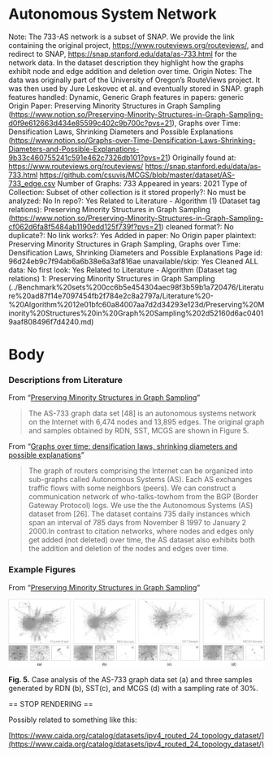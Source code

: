 # Autonomous System Network

Note: The 733-AS network is a subset of SNAP. We provide the link containing the original project, https://www.routeviews.org/routeviews/, and redirect to SNAP, https://snap.stanford.edu/data/as-733.html for the network data. In the dataset description they highlight how the graphs exhibit node and edge addition and deletion over time. 
Origin Notes: The data was originally part of the University of Oregon’s RouteViews project. It was then used by Jure Leskovec et al. and eventually stored in SNAP.
graph features handled: Dynamic, Generic
Graph features in papers: generic
Origin Paper: Preserving Minority Structures in Graph Sampling (https://www.notion.so/Preserving-Minority-Structures-in-Graph-Sampling-d0f9e612663d434e85599c402c9b700c?pvs=21), Graphs over Time: Densification Laws, Shrinking Diameters and Possible Explanations (https://www.notion.so/Graphs-over-Time-Densification-Laws-Shrinking-Diameters-and-Possible-Explanations-9b33c460755241c591e462c7326db101?pvs=21)
Originally found at: https://www.routeviews.org/routeviews/
https://snap.stanford.edu/data/as-733.html
https://github.com/csuvis/MCGS/blob/master/dataset/AS-733_edge.csv
Number of Graphs: 733
Appeared in years: 2021
Type of Collection: Subset of other collection
is it stored properly?: No
must be analyzed: No
In repo?: Yes
Related to Literature - Algorithm (1) (Dataset tag relations): Preserving Minority Structures in Graph Sampling (https://www.notion.so/Preserving-Minority-Structures-in-Graph-Sampling-cf062d6fa8f5484ab1190edd125f739f?pvs=21)
cleaned format?: No
duplicate?: No
link works?: Yes
Added in paper: No
Origin paper plaintext: Preserving Minority Structures in Graph Sampling, Graphs over Time: Densification Laws, Shrinking Diameters and Possible Explanations
Page id: 96d24eb9c7f94ab6a6b38e6a3af816ae
unavailable/skip: Yes
Cleaned ALL data: No
first look: Yes
Related to Literature - Algorithm (Dataset tag relations) 1: Preserving Minority Structures in Graph Sampling (../Benchmark%20sets%200cc6b5e454304aec98f3b59b1a720476/Literature%20ad87f14e7097454fb2f784e2c8a2797a/Literature%20-%20Algorithm%2012e01bfc60a84007aa7d2d34293e123d/Preserving%20Minority%20Structures%20in%20Graph%20Sampling%202d52160d6ac04019aaf808496f7d4240.md)

# Body

### Descriptions from Literature

From “[Preserving Minority Structures in Graph Sampling](https://ieeexplore.ieee.org/document/9222065)”

> The AS-733 graph data set [48] is an autonomous systems network on the Internet with 6,474 nodes and 13,895 edges. The original graph and samples obtained by RDN, SST, MCGS are shown in Figure 5.
> 

From “[Graphs over time: densification laws, shrinking diameters and possible explanations](https://dl.acm.org/doi/10.1145/1081870.1081893)”

> The graph of routers comprising the Internet can be organized into sub-graphs called Autonomous Systems (AS). Each AS exchanges traffic flows with some neighbors (peers).
We can construct a communication network of who-talks-towhom from the BGP (Border Gateway Protocol) logs. We use the the Autonomous Systems (AS) dataset from [26]. The dataset contains 735 daily instances which span an interval of 785 days from November 8 1997 to January 2 2000.In contrast to citation networks, where nodes and edges only get added (not deleted) over time, the AS dataset also exhibits both the addition and deletion of the nodes and edges over time.
> 

### Example Figures

From “[Preserving Minority Structures in Graph Sampling](https://ieeexplore.ieee.org/document/9222065)”

![Untitled](Autonomous%20System%20Network%2096d24eb9c7f94ab6a6b38e6a3af816ae/Untitled.png)

**Fig. 5.** Case analysis of the AS-733 graph data set (a) and three samples generated by RDN (b), SST(c), and MCGS (d) with a sampling rate of 30%.

== STOP RENDERING ==

Possibly related to something like this:

[https://www.caida.org/catalog/datasets/ipv4_routed_24_topology_dataset/](https://www.caida.org/catalog/datasets/ipv4_routed_24_topology_dataset/)